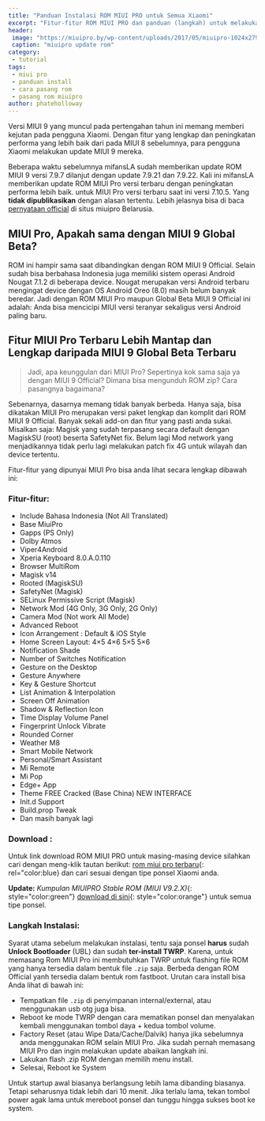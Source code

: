 ```yaml
---
title: "Panduan Instalasi ROM MIUI PRO untuk Semua Xiaomi"
excerpt: "Fitur-fitur ROM MIUI PRO dan panduan (langkah) untuk melakukan pemasangan ROM pada semua ponsel Xiaomi"
header:
 image: "https://miuipro.by/wp-content/uploads/2017/05/miuipro-1024x279.png"
 caption: "miuipro update rom"
category:
 - tutorial
tags:
 - miui pro
 - panduan install
 - cara pasang rom
 - pasang rom miuipro
author: phateholloway
---
```


Versi MIUI 9 yang muncul pada pertengahan tahun ini memang memberi kejutan pada pengguna Xiaomi. Dengan fitur yang lengkap dan peningkatan performa yang lebih baik dari pada MIUI 8 sebelumnya, para pengguna Xiaomi melakukan update MIUI 9 mereka.

Beberapa waktu sebelumnya mifansLA sudah memberikan update ROM MIUI 9 versi 7.9.7 dilanjut dengan update 7.9.21 dan 7.9.22. Kali ini mifansLA memberikan update ROM MIUI Pro versi terbaru dengan peningkatan performa lebih baik. untuk MIUI Pro versi terbaru saat ini versi 7.10.5. Yang **tidak dipublikasikan** dengan alasan tertentu. Lebih jelasnya bisa di baca [pernyataan official](https://miuipro.by/vazhnaya-informatsiya-2/) di situs miuipro Belarusia.

## MIUI Pro, Apakah sama dengan MIUI 9 Global Beta?

ROM ini hampir sama saat dibandingkan dengan ROM MIUI 9 Official. Selain sudah bisa berbahasa Indonesia juga memiliki sistem operasi Android Nougat 7.1.2 di beberapa device. Nougat merupakan versi Android terbaru mengingat device dengan OS Android Oreo (8.0) masih belum banyak beredar. Jadi dengan ROM MIUI Pro maupun Global Beta MIUI 9 Official ini adalah: Anda bisa mencicipi MIUI versi teranyar sekaligus versi Android paling baru.

## Fitur MIUI Pro Terbaru Lebih Mantap dan Lengkap daripada MIUI 9 Global Beta Terbaru

> Jadi, apa keunggulan dari MIUI Pro? Sepertinya kok sama saja ya dengan MIUI 9 Official? Dimana bisa mengunduh ROM zip? Cara pasangnya bagaimana?

Sebenarnya, dasarnya memang tidak banyak berbeda. Hanya saja, bisa dikatakan MIUI Pro merupakan versi paket lengkap dan komplit dari ROM MIUI 9 Official. Banyak sekali add-on dan fitur yang pasti anda sukai. Misalkan saja: Magisk yang sudah terpasang secara default dengan MagiskSU (root) beserta SafetyNet fix. Belum lagi Mod network yang menjadikannya tidak perlu lagi melakukan patch fix 4G untuk wilayah dan device tertentu.

Fitur-fitur yang dipunyai MIUI Pro bisa anda lihat secara lengkap dibawah ini: 

### Fitur-fitur:

- Include Bahasa Indonesia (Not All Translated)
- Base MiuiPro
- Gapps (PS Only)
- Dolby Atmos
- Viper4Android
- Xperia Keyboard 8.0.A.0.110
- Browser MultiRom
- Magisk v14
- Rooted (MagiskSU)
- SafetyNet (Magisk)
- SELinux Permissive Script (Magisk)
- Network Mod (4G Only, 3G Only, 2G Only)
- Camera Mod (Not work All Mode)
- Advanced Reboot
- Icon Arrangement : Default & iOS Style
- Home Screen Layout: 4×5 4×6 5×5 5×6
- Notification Shade
- Number of Switches Notification
- Gesture on the Desktop
- Gesture Anywhere
- Key & Gesture Shortcut
- List Animation & Interpolation
- Screen Off Animation
- Shadow & Reflection Icon
- Time Display Volume Panel
- Fingerprint Unlock Vibrate
- Rounded Corner
- Weather M8
- Smart Mobile Network
- Personal/Smart Assistant
- Mi Remote
- Mi Pop
- Edge+ App
- Theme FREE Cracked (Base China) NEW INTERFACE
- Init.d Support
- Build.prop Tweak
- Dan masih banyak lagi

### Download :

Untuk link download ROM MIUI PRO untuk masing-masing device silahkan cari dengan meng-klik tautan berikut: [rom miui pro terbaru](#https://mi.knoacc.org/download-rom-miuipro-beta-update-semua-tipe-ponsel){: rel="color:blue} dan cari sesuai dengan tipe ponsel Xiaomi anda.

**Update:** *Kumpulan MIUIPRO Stable ROM (MIUI V9.2.X)*{: style="color:green"} [download di sini](https://mi.knoacc.org/download-rom-miuipro-v92-update-semua-tipe-ponsel){: style="color:orange"} untuk semua tipe ponsel.

### Langkah Instalasi:

Syarat utama sebelum melakukan instalasi, tentu saja ponsel **harus** sudah **Unlock Bootloader** (UBL) dan sudah **ter-install TWRP**. Karena, untuk memasang Rom MIUI Pro ini membutuhkan TWRP untuk flashing file ROM yang hanya tersedia dalam bentuk file `.zip` saja. Berbeda dengan ROM Official yanh tersedia dalam bentuk rom fastboot. Urutan cara install bisa Anda lihat di bawah ini:

- Tempatkan file `.zip` di penyimpanan internal/external, atau menggunakan usb otg juga bisa.
- Reboot ke mode TWRP dengan cara mematikan ponsel dan menyalakan kembali menggunakan tombol daya + kedua tombol volume.
- Factory Reset (atau Wipe Data/Cache/Dalvik) hanya jika sebelumnya anda menggunakan ROM selain MIUI Pro. Jika sudah pernah memasang MIUI Pro dan ingin melakukan update abaikan langkah ini.
- Lakukan flash .zip ROM dengan memilih menu install.
- Selesai, Reboot ke System

Untuk startup awal biasanya berlangsung lebih lama dibanding biasanya. Tetapi seharusnya tidak lebih dari 10 menit. Jika terlalu lama, tekan tombol power agak lama untuk mereboot ponsel dan tunggu hingga sukses boot ke system. 
